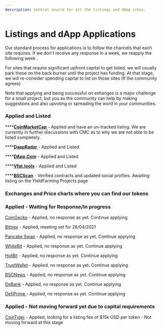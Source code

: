 ```yaml
---
description: Central source for all the listings and dApp sites.
---
```


# Listings and dApp Applications

Our standard process for applications is to follow the channels that each site requires. If we don't receive any response in a week, we reapply the following week .

For sites that require significant upfront capital to get listed, we will usually park these on the back burner until the project has funding. At that stage, we will re-consider spending capital to list on those sites \(If the community agrees\)

Note that applying and being successful on exhanges is a major challenge for a small project, but you as the community can help by making suggestions and also upvoting or spreading the word in your communities. 

### Applied and Listed

\*\*\*\*[**CoinMarketCap** ](https://coinmarketcap.com/currencies/alchemist-defi-mist/)- Applied and have an un-tracked listing. We are currently in further discussions with CMC as to why we are not able to be listed completely. 

\*\*\*\*[**DappRadar** ](https://dappradar.com/binance-smart-chain/defi/alchemist-defi)- Applied and Listed 

\*\*\*\*[**DApp.Com**](https://www.dapp.com/app/alchemist-defi) - Applied and Listed

\*\*\*\*[**Vfat.tools**](https://vfat.tools/bsc/alchemist/)  - Applied and Listed

\*\*\*\*[**BSCScan**](https://bscscan.com/token/0x6f8fe12cc34398d15b7d5a5ba933e550da1d099f) - Verified contracts and updated social profiles. Awaiting listing on the YieldFarming Projects page

### Exchanges and Price charts where you can find our tokens

### Applied - Waiting for Response/In progress

[CoinGecko](https://www.coingecko.com/en) - Applied, no response as yet. Continue applying

[Bittrex](https://global.bittrex.com/) - Applied, meeting set for 26/04/2021

[Pancake Swap](https://pancakeswap.finance/) -  Applied, no response as yet. Continue applying

[WhiteBit](https://whitebit.com/)  -  Applied, no response as yet. Continue applying

[HotBit](https://www.hotbit.io/) -  Applied, no response as yet. Continue applying

[TrustWallet](https://trustwallet.com/) -  Applied, no response as yet. Continue applying

[BSCNews](https://www.bsc.news/) -  Applied, no response as yet. Continue applying

[DeBank](https://debank.com/) -  Applied, no response as yet. Continue applying

[DefiPrime ](https://defiprime.com/bsc) -  Applied, no response as yet. Continue applying

### Applied - Not moving forward yet due to capital requirements

[CoinTiger](https://www.cointiger.com/en-us/) - Applied, looking for a listing fee of $15k USD per token - Not moving forward at this stage



